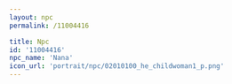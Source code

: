 ```yaml
---
layout: npc
permalink: /11004416

title: Npc
id: '11004416'
npc_name: 'Nana'
icon_url: 'portrait/npc/02010100_he_childwoman1_p.png'
---
```

